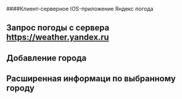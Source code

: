 ####Клиент-серверное IOS-приложение Яндекс погода

## Запрос погоды с сервера  https://weather.yandex.ru
## Добавление города
## Расширенная информаци по выбранному городу

